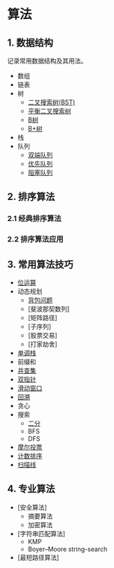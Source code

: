 # 算法

## 1. 数据结构

记录常用数据结构及其用法。

* 数组
* 链表
* 树
  * [二叉搜索树(BST)](./struct/tree/bst.md)
  * [平衡二叉搜索树]()
  * [B树](./struct/tree/btree.md)
  * [B+树]()
* 栈
* 队列
  * [双端队列]()
  * [优先队列]()
  * [阻塞队列]()



## 2. 排序算法
### 2.1 经典排序算法
### 2.2 排序算法应用

## 3. 常用算法技巧

* [位运算](./leetcode/bit.md)
* 动态规划
  * [背包问题](./leetcode/package.md)
  * [斐波那契数列]
  * [矩阵路径]
  * [子序列]
  * [股票交易]
  * [打家劫舍]
* [单调栈](./leetcode/monotonicstack.md)
* 前缀和
* [并查集](./leetcode/unionfind.md)
* [双指针](./leetcode/twopointers.md)
* [滑动窗口](./leetcode/slidingwindow.md)
* [回溯](./leetcode/backtracking.md)
* 贪心
* 搜索
  * [二分](./leetcode/search/binarysearch.md)
  * BFS
  * DFS
* [摩尔投票](./leetcode/boyerMooreMajorityVote.md)
* [计数排序](./leetcode/countingsort.md)
* [扫描线](./leetcode/linesweep.md)

## 4. 专业算法
* [安全算法]
  * 摘要算法
  * 加密算法
* [字符串匹配算法]
  * KMP
  * Boyer–Moore string-search
* [最短路径算法]

